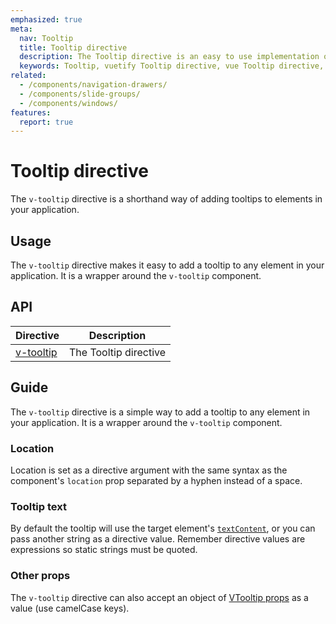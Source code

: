 ```yaml
---
emphasized: true
meta:
  nav: Tooltip
  title: Tooltip directive
  description: The Tooltip directive is an easy to use implementation of VTooltip.
  keywords: Tooltip, vuetify Tooltip directive, vue Tooltip directive, mobile Tooltip directive
related:
  - /components/navigation-drawers/
  - /components/slide-groups/
  - /components/windows/
features:
  report: true
---
```


# Tooltip directive

The `v-tooltip` directive is a shorthand way of adding tooltips to elements in your application.

<PageFeatures />

## Usage

The `v-tooltip` directive makes it easy to add a tooltip to any element in your application. It is a wrapper around the `v-tooltip` component.

<ExamplesUsage name="v-tooltip-directive" />

<PromotedEntry />

## API

| Directive                          | Description         |
|------------------------------------|---------------------|
| [v-tooltip](/api/v-tooltip-directive/) | The Tooltip directive |

## Guide

The `v-tooltip` directive is a simple way to add a tooltip to any element in your application. It is a wrapper around the `v-tooltip` component.

### Location

Location is set as a directive argument with the same syntax as the component's `location` prop separated by a hyphen instead of a space.

<ExamplesExample file="v-tooltip-directive/args" />

### Tooltip text

By default the tooltip will use the target element's [`textContent`](https://developer.mozilla.org/en-US/docs/Web/API/Node/textContent#differences_from_innertext), or you can pass another string as a directive value. Remember directive values are expressions so static strings must be quoted.

<ExamplesExample file="v-tooltip-directive/text" />

### Other props

The `v-tooltip` directive can also accept an object of [VTooltip props](/api/v-tooltip/#props) as a value (use camelCase keys).

<ExamplesExample file="v-tooltip-directive/object-literals" />
